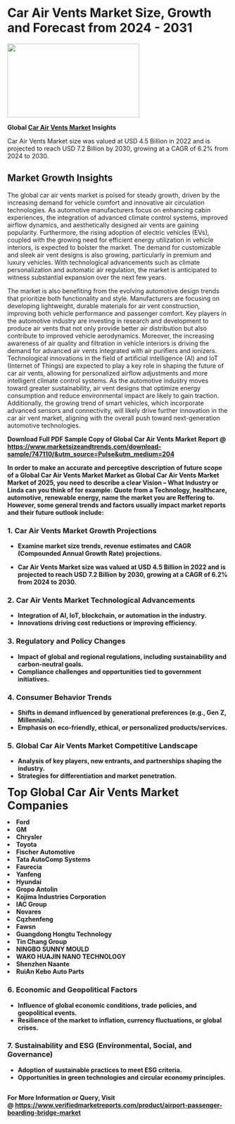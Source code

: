<H1>Car Air Vents Market Size, Growth and Forecast from 2024 - 2031</H1><img class="aligncenter size-medium wp-image-584254" src="https://thirdeyenews.in/wp-content/uploads/2024/09/Global-Market-Research-300x168.jpeg" alt="" width="300" height="168" /><p><strong>Global&nbsp;<a href="https://www.marketsizeandtrends.com/download-sample/747110/&amp;utm_source=Pulse&amp;utm_medium=204">Car Air Vents Market</a> Insights</strong></p><p>Car Air Vents Market size was valued at USD 4.5 Billion in 2022 and is projected to reach USD 7.2 Billion by 2030, growing at a CAGR of 6.2% from 2024 to 2030.</p><p><h2>Market Growth Insights</h2> <p>The global car air vents market is poised for steady growth, driven by the increasing demand for vehicle comfort and innovative air circulation technologies. As automotive manufacturers focus on enhancing cabin experiences, the integration of advanced climate control systems, improved airflow dynamics, and aesthetically designed air vents are gaining popularity. Furthermore, the rising adoption of electric vehicles (EVs), coupled with the growing need for efficient energy utilization in vehicle interiors, is expected to bolster the market. The demand for customizable and sleek air vent designs is also growing, particularly in premium and luxury vehicles. With technological advancements such as climate personalization and automatic air regulation, the market is anticipated to witness substantial expansion over the next few years.</p> <p><strong></strong></p> <p>The market is also benefiting from the evolving automotive design trends that prioritize both functionality and style. Manufacturers are focusing on developing lightweight, durable materials for air vent construction, improving both vehicle performance and passenger comfort. Key players in the automotive industry are investing in research and development to produce air vents that not only provide better air distribution but also contribute to improved vehicle aerodynamics. Moreover, the increasing awareness of air quality and filtration in vehicle interiors is driving the demand for advanced air vents integrated with air purifiers and ionizers. Technological innovations in the field of artificial intelligence (AI) and IoT (Internet of Things) are expected to play a key role in shaping the future of car air vents, allowing for personalized airflow adjustments and more intelligent climate control systems. As the automotive industry moves toward greater sustainability, air vent designs that optimize energy consumption and reduce environmental impact are likely to gain traction. Additionally, the growing trend of smart vehicles, which incorporate advanced sensors and connectivity, will likely drive further innovation in the car air vent market, aligning with the overall push toward next-generation automotive technologies.</p> <p><strong></p><p><span class=""><strong>Download Full PDF Sample Copy of Global Car Air Vents Market Report</strong> @ <a href="https://www.marketsizeandtrends.com/download-sample/747110/&amp;utm_source=Pulse&amp;utm_medium=204" target="_blank">https://www.marketsizeandtrends.com/download-sample/747110/&amp;utm_source=Pulse&amp;utm_medium=204</a></span></p><p>In order to make an accurate and perceptive description of future scope of a Global&nbsp;Car Air Vents Market Market as Global&nbsp;Car Air Vents Market Market of 2025, you need to describe a clear Vision &ndash; What Industry or Linda can you think of for example: Quote from a Technology, healthcare, automotive, renewable energy, name the market you are Reffering to. However, some general trends and factors usually impact market reports and their future outlook include:</p><h3>1.&nbsp;<strong>Car Air Vents Market Growth Projections</strong></h3><ul><li>Examine market size trends, revenue estimates and CAGR (Compounded Annual Growth Rate) projections.</li><li><p>Car Air Vents Market size was valued at USD 4.5 Billion in 2022 and is projected to reach USD 7.2 Billion by 2030, growing at a CAGR of 6.2% from 2024 to 2030.</p></li></ul><h3>2.&nbsp;<strong>Car Air Vents Market Technological Advancements</strong></h3><ul><li>Integration of AI, IoT, blockchain, or automation in the industry.</li><li>Innovations driving cost reductions or improving efficiency.</li></ul><h3>3.&nbsp;<strong>Regulatory and Policy Changes</strong></h3><ul><li>Impact of global and regional regulations, including sustainability and carbon-neutral goals.</li><li>Compliance challenges and opportunities tied to government initiatives.</li></ul><h3>4.&nbsp;<strong>Consumer Behavior Trends</strong></h3><ul><li>Shifts in demand influenced by generational preferences (e.g., Gen Z, Millennials).</li><li>Emphasis on eco-friendly, ethical, or personalized products/services.</li></ul><h3>5.&nbsp;<strong>Global Car Air Vents Market Competitive Landscape</strong></h3><ul><li>Analysis of key players, new entrants, and partnerships shaping the industry.</li><li>Strategies for differentiation and market penetration.</li></ul><p data-pm-slice="1 1 []"><span style="color: inherit; font-family: inherit; font-size: 25px;">Top Global Car Air Vents Market Companies</span></p><div class="" data-test-id=""><p><li>Ford</li><li> GM</li><li> Chrysler</li><li> Toyota</li><li> Fischer Automotive</li><li> Tata AutoComp Systems</li><li> Faurecia</li><li> Yanfeng</li><li> Hyundai</li><li> Gropo Antolin</li><li> Kojima Industries Corporation</li><li> IAC Group</li><li> Novares</li><li> Cqzhenfeng</li><li> Fawsn</li><li> Guangdong Hongtu Technology</li><li> Tin Chang Group</li><li> NINGBO SUNNY MOULD</li><li> WAKO HUAJIN NANO TECHNOLOGY</li><li> Shenzhen Naante</li><li> RuiAn Kebo Auto Parts</li></p></div><h3>6.&nbsp;<strong>Economic and Geopolitical Factors</strong></h3><ul><li>Influence of global economic conditions, trade policies, and geopolitical events.</li><li>Resilience of the market to inflation, currency fluctuations, or global crises.</li></ul><h3>7.&nbsp;<strong>Sustainability and ESG (Environmental, Social, and Governance)</strong></h3><ul><li>Adoption of sustainable practices to meet ESG criteria.</li><li>Opportunities in green technologies and circular economy principles.</li></ul><h2><strong style="font-size: 14px;">For More Information or Query, Visit @&nbsp;</strong><a style="background-color: #ffffff; font-size: 14px;" href="https://www.marketsizeandtrends.com/report/car-air-vents-market/" target="_blank">https://www.verifiedmarketreports.com/product/airport-passenger-boarding-bridge-market</a></h2>
